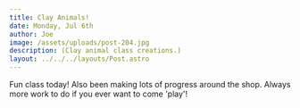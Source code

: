 ```yaml
---
title: Clay Animals!
date: Monday, Jul 6th
author: Joe
image: /assets/uploads/post-204.jpg
description: (Clay animal class creations.)
layout: ../../../layouts/Post.astro
---
```


Fun class today!  Also been making lots of progress around the shop.  Always more work to do if you ever want to come 'play'!
